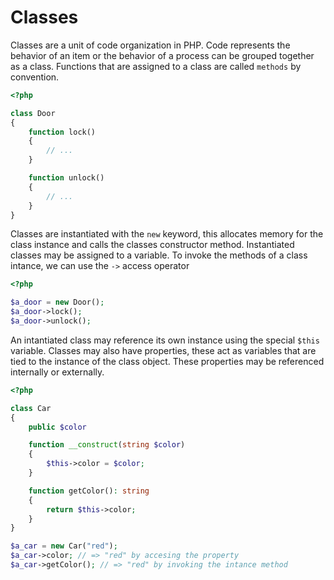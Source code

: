 # Classes

Classes are a unit of code organization in PHP.
Code represents the behavior of an item or the behavior of a process can be grouped together as a class.
Functions that are assigned to a class are called `methods` by convention.

```php
<?php

class Door
{
    function lock()
    {
        // ...
    }

    function unlock()
    {
        // ...
    }
}
```

Classes are instantiated with the `new` keyword, this allocates memory for the class instance and calls the classes constructor method.
Instantiated classes may be assigned to a variable.
To invoke the methods of a class intance, we can use the `->` access operator 

```php
<?php

$a_door = new Door();
$a_door->lock();
$a_door->unlock();
```

An intantiated class may reference its own instance using the special `$this` variable.
Classes may also have properties, these act as variables that are tied to the instance of the class object.
These properties may be referenced internally or externally.

```php
<?php

class Car
{
    public $color

    function __construct(string $color)
    {
        $this->color = $color;
    }

    function getColor(): string
    {
        return $this->color;
    }
}

$a_car = new Car("red");
$a_car->color; // => "red" by accesing the property
$a_car->getColor(); // => "red" by invoking the intance method
```


